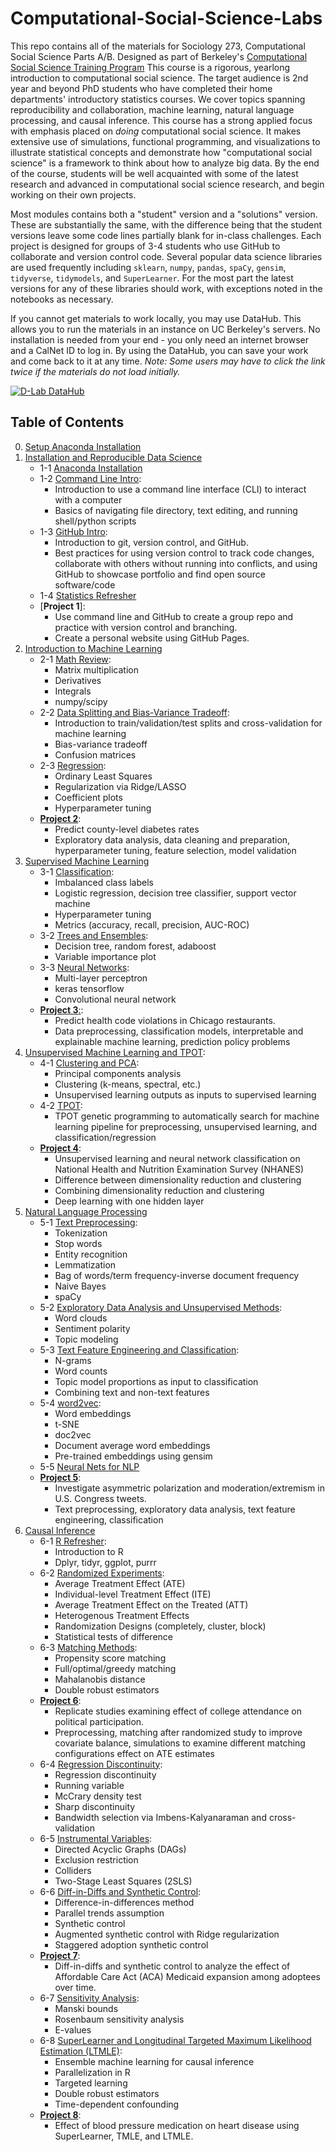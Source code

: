 # Computational-Social-Science-Labs

This repo contains all of the materials for Sociology 273, Computational Social Science Parts A/B. Designed as part of Berkeley's [Computational Social Science Training Program](https://bids.berkeley.edu/research/computational-social-science-training-program#:~:text=The%20UC%20Berkeley%20Computational%20Social,%2C%20social%20welfare%2C%20and%20sociology.) This course is a rigorous, yearlong introduction to computational social science. The target audience is 2nd year and beyond PhD students who have completed their home departments' introductory statistics courses. We cover topics spanning reproducibility and collaboration, machine learning, natural language processing, and causal inference. This course has a strong applied focus with emphasis placed on *doing* computational social science. It makes extensive use of simulations, functional programming, and visualizations to illustrate statistical concepts and demonstrate how "computational social science" is a framework to think about how to analyze big data. By the end of the course, students will be well acquainted with some of the latest research and advanced in computational social science research, and begin working on their own projects.

Most modules contains both a "student" version and a "solutions" version. These are substantially the same, with the difference being that the student versions leave some code lines partially blank for in-class challenges. Each project is designed for groups of 3-4 students who use GitHub to collaborate and version control code. Several popular data science libraries are used frequently including `sklearn`, `numpy`, `pandas`, `spaCy`, `gensim`, `tidyverse`, `tidymodels`, and `SuperLearner`. For the most part the latest versions for any of these libraries should work, with exceptions noted in the notebooks as necessary. 

If you cannot get materials to work locally, you may use DataHub. This allows you to run the materials in an instance on UC Berkeley's servers. No installation is needed from your end - you only need an internet browser and a CalNet ID to log in. By using the DataHub, you can save your work and come back to it at any time. *Note: Some users may have to click the link twice if the materials do not load initially.*

[![D-Lab DataHub](https://img.shields.io/badge/launch-D--Lab%20datahub-blue)](https://dlab.datahub.berkeley.edu/hub/user-redirect/git-pull?repo=https%3A%2F%2Fgithub.com%2Fdlab-berkeley%2FComputational-Social-Science-Training-Program&urlpath=lab%2Ftree%2FComputational-Social-Science-Training-Program%2F)

## Table of Contents

0. [Setup Anaconda Installation](https://github.com/dlab-berkeley/Computational-Social-Science-Training-Program/blob/master/Reproducible%20Data%20Science/Anaconda%20Installation%20Guide.ipynb)
1. [Installation and Reproducible Data Science](https://github.com/dlab-berkeley/Computational-Social-Science-Training-Program/tree/master/1%20Installation%20and%20Reproducible%20Data%20Science)
    - 1-1 [Anaconda Installation](https://github.com/dlab-berkeley/Computational-Social-Science-Training-Program/blob/master/1%20Installation%20and%20Reproducible%20Data%20Science/1-1%20Anaconda%20Installation.ipynb)
    - 1-2 [Command Line Intro](https://github.com/dlab-berkeley/Computational-Social-Science-Training-Program/blob/master/1%20Installation%20and%20Reproducible%20Data%20Science/1-2%20Command%20Line%20Intro.md): 
        - Introduction to use a command line interface (CLI) to interact with a computer
        - Basics of navigating file directory, text editing, and running shell/python scripts
    - 1-3 [GitHub Intro](https://github.com/dlab-berkeley/Computational-Social-Science-Training-Program/blob/master/1%20Installation%20and%20Reproducible%20Data%20Science/1-3%20GitHub%20Intro.md): 
        - Introduction to git, version control, and GitHub.
        - Best practices for using version control to track code changes, collaborate with others without running into conflicts, and using GitHub to showcase portfolio and find open source software/code
    - 1-4 [Statistics Refresher](https://github.com/dlab-berkeley/Computational-Social-Science-Training-Program/blob/master/1%20Installation%20and%20Reproducible%20Data%20Science/1-4%20Statistics%20Refresher%20%5BStudents%5D.ipynb)
    - [**Project 1**]: 
        - Use command line and GitHub to create a group repo and practice with version control and branching. 
        - Create a personal website using GitHub Pages.
2. [Introduction to Machine Learning](https://github.com/dlab-berkeley/Computational-Social-Science-Training-Program/tree/master/2%20Introduction%20to%20Machine%20Learning)  
    - 2-1 [Math Review](https://github.com/dlab-berkeley/Computational-Social-Science-Training-Program/tree/master/2%20Introduction%20to%20Machine%20Learning/2-1%20Math%20Review): 
        - Matrix multiplication
        - Derivatives
        - Integrals 
        - numpy/scipy
    - 2-2 [Data Splitting and Bias-Variance Tradeoff](https://github.com/dlab-berkeley/Computational-Social-Science-Training-Program/tree/master/2%20Introduction%20to%20Machine%20Learning/2-2%20Data%20Splitting%20and%20Bias-Variance%20Tradeoff): 
        - Introduction to train/validation/test splits and cross-validation for machine learning
        - Bias-variance tradeoff
        - Confusion matrices
    - 2-3 [Regression](https://github.com/dlab-berkeley/Computational-Social-Science-Training-Program/tree/master/2%20Introduction%20to%20Machine%20Learning/2-3%20Regression): 
        - Ordinary Least Squares
        - Regularization via Ridge/LASSO
        - Coefficient plots
        - Hyperparameter tuning
    - [**Project 2**](https://github.com/dlab-berkeley/Computational-Social-Science-Training-Program/tree/master/Projects/Project%202): 
        - Predict county-level diabetes rates
        - Exploratory data analysis, data cleaning and preparation, hyperparameter tuning, feature selection, model validation
3. [Supervised Machine Learning](https://github.com/dlab-berkeley/Computational-Social-Science-Training-Program/tree/master/3%20Supervised%20Machine%20Learning)
    - 3-1 [Classification](https://github.com/dlab-berkeley/Computational-Social-Science-Training-Program/tree/master/3%20Supervised%20Machine%20Learning/3-1%20Classification): 
        - Imbalanced class labels
        - Logistic regression, decision tree classifier, support vector machine
        - Hyperparameter tuning 
        - Metrics (accuracy, recall, precision, AUC-ROC)
    - 3-2 [Trees and Ensembles](https://github.com/dlab-berkeley/Computational-Social-Science-Training-Program/tree/master/3%20Supervised%20Machine%20Learning/3-2%20Trees%20and%20Ensembles): 
        - Decision tree, random forest, adaboost
        - Variable importance plot
    - 3-3 [Neural Networks](https://github.com/dlab-berkeley/Computational-Social-Science-Training-Program/tree/master/3%20Supervised%20Machine%20Learning/3-3%20Neural%20Networks): 
        - Multi-layer perceptron
        - keras tensorflow
        - Convolutional neural network
    - [**Project 3**:](https://github.com/dlab-berkeley/Computational-Social-Science-Training-Program/tree/master/Projects/Project%203): 
        - Predict health code violations in Chicago restaurants. 
        - Data preprocessing, classification models, interpretable and explainable machine learning, prediction policy problems
4. [Unsupervised Machine Learning and TPOT](https://github.com/dlab-berkeley/Computational-Social-Science-Training-Program/tree/master/4%20Unsupervised%20Machine%20Learning%20and%20TPOT): 
    - 4-1 [Clustering and PCA](https://github.com/dlab-berkeley/Computational-Social-Science-Training-Program/tree/master/4%20Unsupervised%20Machine%20Learning%20and%20TPOT/4-1%20Clustering%20and%20PCA): 
        - Principal components analysis
        - Clustering (k-means, spectral, etc.)
        - Unsupervised learning outputs as inputs to supervised learning
    - 4-2 [TPOT](https://github.com/dlab-berkeley/Computational-Social-Science-Training-Program/tree/master/4%20Unsupervised%20Machine%20Learning%20and%20TPOT/4-2%20TPOT): 
        - TPOT genetic programming to automatically search for machine learning pipeline for preprocessing, unsupervised learning, and classification/regression 
    - [**Project 4**](https://github.com/dlab-berkeley/Computational-Social-Science-Training-Program/tree/master/Projects/Project%204): 
        - Unsupervised learning and neural network classification on National Health and Nutrition Examination Survey (NHANES)
        - Difference between dimensionality reduction and clustering
        - Combining dimensionality reduction and clustering
        - Deep learning with one hidden layer 
5. [Natural Language Processing](https://github.com/dlab-berkeley/Computational-Social-Science-Training-Program/tree/master/5%20Natural%20Language%20Processing)
    - 5-1 [Text Preprocessing](https://github.com/dlab-berkeley/Computational-Social-Science-Training-Program/tree/master/5%20Natural%20Language%20Processing/5-1%20Text%20Preprocessing): 
        - Tokenization
        - Stop words
        - Entity recognition
        - Lemmatization 
        - Bag of words/term frequency-inverse document frequency
        - Naive Bayes 
        - spaCy
    - 5-2 [Exploratory Data Analysis and Unsupervised Methods](https://github.com/dlab-berkeley/Computational-Social-Science-Training-Program/tree/master/5%20Natural%20Language%20Processing/5-2%20Exploratory%20and%20Unsupervised%20Methods): 
        - Word clouds
        - Sentiment polarity
        - Topic modeling
    - 5-3 [Text Feature Engineering and Classification](https://github.com/dlab-berkeley/Computational-Social-Science-Training-Program/tree/master/5%20Natural%20Language%20Processing/5-3%20Text%20Feature%20Engineering%20and%20Classification): 
        - N-grams
        - Word counts
        - Topic model proportions as input to classification
        - Combining text and non-text features
    - 5-4 [word2vec](https://github.com/dlab-berkeley/Computational-Social-Science-Training-Program/tree/master/5%20Natural%20Language%20Processing/5-4%20word2vec): 
        - Word embeddings
        - t-SNE
        - doc2vec
        - Document average word embeddings
        - Pre-trained embeddings using gensim
    - 5-5 [Neural Nets for NLP](https://github.com/dlab-berkeley/Computational-Social-Science-Training-Program/tree/master/5%20Natural%20Language%20Processing/5-5%20Neural%20Nets%20for%20NLP)    
    - [**Project 5**](https://github.com/dlab-berkeley/Computational-Social-Science-Training-Program/tree/master/Projects/Project%205): 
        - Investigate asymmetric polarization and moderation/extremism in U.S. Congress tweets. 
        - Text preprocessing, exploratory data analysis, text feature engineering, classification
6. [Causal Inference](https://github.com/dlab-berkeley/Computational-Social-Science-Training-Program/tree/master/6%20Causal%20Inference)
    - 6-1 [R Refresher](https://github.com/dlab-berkeley/Computational-Social-Science-Training-Program/tree/master/6%20Causal%20Inference/6-1%20R%20Refresher): 
        - Introduction to R
        - Dplyr, tidyr, ggplot, purrr
    - 6-2 [Randomized Experiments](https://github.com/dlab-berkeley/Computational-Social-Science-Training-Program/tree/master/6%20Causal%20Inference/6-2%20Randomized%20Experiments): 
        - Average Treatment Effect (ATE)
        - Individual-level Treatment Effect (ITE)
        - Average Treatment Effect on the Treated (ATT)
        - Heterogenous Treatment Effects
        - Randomization Designs (completely, cluster, block)
        - Statistical tests of difference
    - 6-3 [Matching Methods](https://github.com/dlab-berkeley/Computational-Social-Science-Training-Program/tree/master/6%20Causal%20Inference/6-3%20Matching%20Methods): 
        - Propensity score matching
        - Full/optimal/greedy matching
        - Mahalanobis distance
        - Double robust estimators
    - [**Project 6**](https://github.com/dlab-berkeley/Computational-Social-Science-Training-Program/tree/master/Projects/Project%206): 
        - Replicate studies examining effect of college attendance on political participation. 
        - Preprocessing, matching after randomized study to improve covariate balance, simulations to examine different matching configurations effect on ATE estimates
    - 6-4 [Regression Discontinuity](https://github.com/dlab-berkeley/Computational-Social-Science-Training-Program/tree/master/6%20Causal%20Inference/6-4%20Regression%20Discontinuity): 
        - Regression discontinuity
        - Running variable
        - McCrary density test
        - Sharp discontinuity
        - Bandwidth selection via Imbens-Kalyanaraman and cross-validation
    - 6-5 [Instrumental Variables](https://github.com/dlab-berkeley/Computational-Social-Science-Training-Program/tree/master/6%20Causal%20Inference/6-5%20Instrumental%20Variables): 
        - Directed Acyclic Graphs (DAGs)
        - Exclusion restriction
        - Colliders
        - Two-Stage Least Squares (2SLS)
    - 6-6 [Diff-in-Diffs and Synthetic Control](https://github.com/dlab-berkeley/Computational-Social-Science-Training-Program/tree/master/6%20Causal%20Inference/6-6%20Diff%20in%20Diffs%20and%20Synthetic%20Control): 
        - Difference-in-differences method
        - Parallel trends assumption
        - Synthetic control 
        - Augmented synthetic control with Ridge regularization
        - Staggered adoption synthetic control
    - [**Project 7**](https://github.com/dlab-berkeley/Computational-Social-Science-Training-Program/tree/master/Projects/Project%207): 
        - Diff-in-diffs and synthetic control to analyze the effect of Affordable Care Act (ACA) Medicaid expansion among adoptees over time.
    - 6-7 [Sensitivity Analysis](https://github.com/dlab-berkeley/Computational-Social-Science-Training-Program/tree/master/6%20Causal%20Inference/6-7%20Sensitivity%20Analysis): 
        - Manski bounds
        - Rosenbaum sensitivity analysis
        - E-values
    - 6-8 [SuperLearner and Longitudinal Targeted Maximum Likelihood Estimation (LTMLE)](https://github.com/dlab-berkeley/Computational-Social-Science-Training-Program/tree/master/6%20Causal%20Inference/6-8%20SuperLearner%20and%20LTMLE): 
        - Ensemble machine learning for causal inference
        - Parallelization in R
        - Targeted learning
        - Double robust estimators
        - Time-dependent confounding
    - [**Project 8**](https://github.com/dlab-berkeley/Computational-Social-Science-Training-Program/tree/master/Projects/Project%208): 
        - Effect of blood pressure medication on heart disease using SuperLearner, TMLE, and LTMLE.
